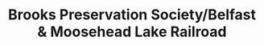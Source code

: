 ---
layout: repo
title: "Brooks Preservation Society/Belfast & Moosehead Lake Railroad"
id: 2496
permalink: repos/2496/
---